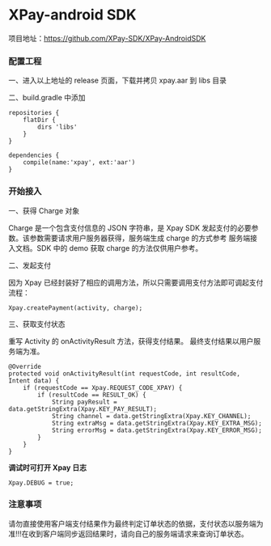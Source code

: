 # XPay-android SDK

项目地址：<https://github.com/XPay-SDK/XPay-AndroidSDK>


### 配置工程

一、进入以上地址的 release 页面，下载并拷贝 xpay.aar 到 libs 目录

二、build.gradle 中添加

```
repositories {  
    flatDir {  
        dirs 'libs'  
    }  
}  

dependencies {  
    compile(name:'xpay', ext:'aar')  
}  
```

### 开始接入

一、获得 Charge 对象

Charge 是一个包含支付信息的 JSON 字符串，是 Xpay SDK 发起支付的必要参数。该参数需要请求用户服务器获得，服务端生成 charge 的方式参考 服务端接入文档。SDK 中的 demo 获取 charge 的方法仅供用户参考。

二、发起支付

因为 Xpay 已经封装好了相应的调用方法，所以只需要调用支付方法即可调起支付流程：

```
Xpay.createPayment(activity, charge);
```

三、获取支付状态

重写 Activity 的 onActivityResult 方法，获得支付结果。
最终支付结果以用户服务端为准。

```
@Override
protected void onActivityResult(int requestCode, int resultCode, Intent data) {
    if (requestCode == Xpay.REQUEST_CODE_XPAY) {
        if (resultCode == RESULT_OK) {
            String payResult = data.getStringExtra(Xpay.KEY_PAY_RESULT);
            String channel = data.getStringExtra(Xpay.KEY_CHANNEL);
            String extraMsg = data.getStringExtra(Xpay.KEY_EXTRA_MSG);
            String errorMsg = data.getStringExtra(Xpay.KEY_ERROR_MSG);
        }
    }
}
```

**调试时可打开 Xpay 日志**

```
Xpay.DEBUG = true;
```

### 注意事项

请勿直接使用客户端支付结果作为最终判定订单状态的依据，支付状态以服务端为准!!!在收到客户端同步返回结果时，请向自己的服务端请求来查询订单状态。
